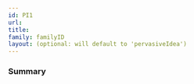 ```yaml
---
id: PI1
url: 
title: 
family: familyID
layout: (optional: will default to 'pervasiveIdea')
---
```


### Summary
